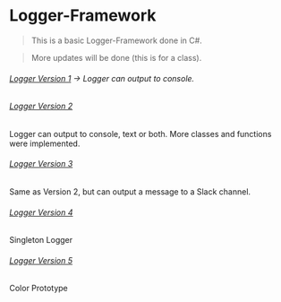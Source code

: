 # Logger-Framework

> This is a basic Logger-Framework done in C#.

> More updates will be done (this is for a class).

###### [Logger Version 1](https://github.com/aya-nashawati/Logger-Framework/tree/master/LF_Version1) -> Logger can output to console.

###### [Logger Version 2](https://github.com/aya-nashawati/Logger-Framework/tree/master/LF_Version2)
Logger can output to console, text or both.
More classes and functions were implemented.

###### [Logger Version 3](https://github.com/aya-nashawati/Logger-Framework/tree/master/LF_Version3)
Same as Version 2, but can output a message to a Slack channel.

###### [Logger Version 4](https://github.com/aya-nashawati/Logger-Framework/tree/master/LF_Version4)
Singleton Logger

###### [Logger Version 5](https://github.com/aya-nashawati/Logger-Framework/tree/master/LF_Version5)
Color Prototype
